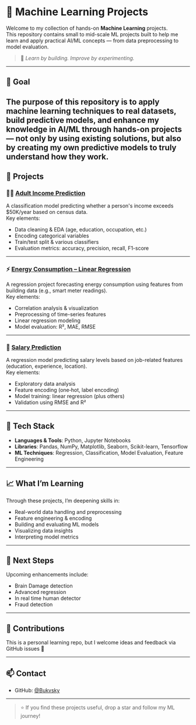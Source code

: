 # 🧠 Machine Learning Projects

Welcome to my collection of hands-on **Machine Learning** projects.  
This repository contains small to mid-scale ML projects built to help me learn and apply practical AI/ML concepts — from data preprocessing to model evaluation.

> 🚀 *Learn by building. Improve by experimenting.*

---

## 🎯 Goal

The purpose of this repository is to apply machine learning techniques to real datasets, build predictive models, and enhance my knowledge in AI/ML through hands-on projects — not only by using existing solutions, but also by creating my own predictive models to truly understand how they work.
---

## 📂 Projects

### 👨‍💼 [Adult Income Prediction](https://github.com/Bukvsky/Machine-Learning-Projects/tree/main/Adult-Income-dataset)  
A classification model predicting whether a person's income exceeds \$50K/year based on census data.  
Key elements:
- Data cleaning & EDA (age, education, occupation, etc.)
- Encoding categorical variables
- Train/test split & various classifiers
- Evaluation metrics: accuracy, precision, recall, F1-score

---

### ⚡️ [Energy Consumption – Linear Regression](https://github.com/Bukvsky/Machine-Learning-Projects/tree/main/Energy%20Consumption%20Dataset%20-%20Linear%20Regression)  
A regression project forecasting energy consumption using features from building data (e.g., smart meter readings).  
Key elements:
- Correlation analysis & visualization
- Preprocessing of time-series features
- Linear regression modeling
- Model evaluation: R², MAE, RMSE

---

### 💼 [Salary Prediction](https://github.com/Bukvsky/Machine-Learning-Projects/tree/main/Salary%20Dataset)  
A regression model predicting salary levels based on job-related features (education, experience, location).  
Key elements:
- Exploratory data analysis
- Feature encoding (one‑hot, label encoding)
- Model training: linear regression (plus others)
- Validation using RMSE and R²

---

## 🧰 Tech Stack

- **Languages & Tools**: Python, Jupyter Notebooks
- **Libraries**: Pandas, NumPy, Matplotlib, Seaborn, Scikit-learn, Tensorflow
- **ML Techniques**: Regression, Classification, Model Evaluation, Feature Engineering

---

## 📈 What I’m Learning

Through these projects, I’m deepening skills in:
- Real-world data handling and preprocessing
- Feature engineering & encoding
- Building and evaluating ML models
- Visualizing data insights
- Interpreting model metrics

---

## 📌 Next Steps

Upcoming enhancements include:
- Brain Damage detection
- Advanced regression 
- In real time human detector
- Fraud detection


---

## 🙌 Contributions

This is a personal learning repo, but I welcome ideas and feedback via GitHub issues 🙂

---

## 📫 Contact

- GitHub: [@Bukvsky](https://github.com/Bukvsky)  

---

> ⭐ If you find these projects useful, drop a star and follow my ML journey!
